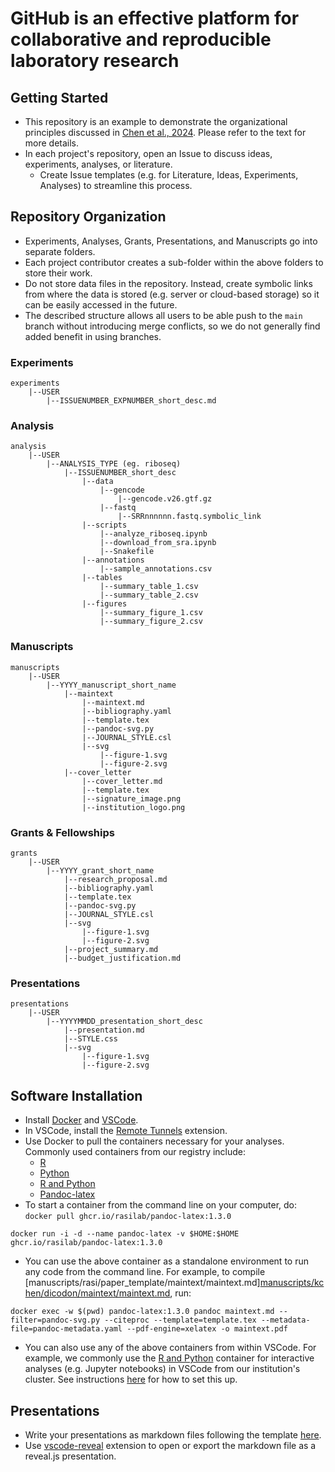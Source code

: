 # GitHub is an effective platform for collaborative and reproducible laboratory research

## Getting Started
- This repository is an example to demonstrate the organizational principles discussed in [Chen et al., 2024](paperurl). Please refer to the text for more details.
- In each project's repository, open an Issue to discuss ideas, experiments, analyses, or literature.
  - Create Issue templates (e.g. for Literature, Ideas, Experiments, Analyses) to streamline this process.

## Repository Organization
- Experiments, Analyses, Grants, Presentations, and Manuscripts go into separate folders.
- Each project contributor creates a sub-folder within the above folders to store their work.
- Do not store data files in the repository. Instead, create symbolic links from where the data is stored (e.g. server or cloud-based storage) so it can be easily accessed in the future.
- The described structure allows all users to be able push to the ```main``` branch without introducing merge conflicts, so we do not generally find added benefit in using branches.

### Experiments
```
experiments
    |--USER
        |--ISSUENUMBER_EXPNUMBER_short_desc.md
```

### Analysis
```
analysis
    |--USER
        |--ANALYSIS_TYPE (eg. riboseq)
            |--ISSUENUMBER_short_desc
                |--data 
                    |--gencode
                        |--gencode.v26.gtf.gz
                    |--fastq
                        |--SRRnnnnnn.fastq.symbolic_link
                |--scripts
                    |--analyze_riboseq.ipynb
                    |--download_from_sra.ipynb
                    |--Snakefile
                |--annotations 
                    |--sample_annotations.csv
                |--tables
                    |--summary_table_1.csv
                    |--summary_table_2.csv
                |--figures
                    |--summary_figure_1.csv
                    |--summary_figure_2.csv
```

### Manuscripts
```
manuscripts
    |--USER
        |--YYYY_manuscript_short_name
            |--maintext
                |--maintext.md
                |--bibliography.yaml
                |--template.tex
                |--pandoc-svg.py
                |--JOURNAL_STYLE.csl
                |--svg
                    |--figure-1.svg
                    |--figure-2.svg
            |--cover_letter
                |--cover_letter.md
                |--template.tex
                |--signature_image.png
                |--institution_logo.png
```

### Grants & Fellowships
```
grants
    |--USER
        |--YYYY_grant_short_name
            |--research_proposal.md
            |--bibliography.yaml
            |--template.tex
            |--pandoc-svg.py
            |--JOURNAL_STYLE.csl
            |--svg
                |--figure-1.svg
                |--figure-2.svg
            |--project_summary.md
            |--budget_justification.md
```

### Presentations
```
presentations
    |--USER
        |--YYYYMMDD_presentation_short_desc
            |--presentation.md
            |--STYLE.css
            |--svg
                |--figure-1.svg
                |--figure-2.svg
```

## Software Installation

- Install [Docker](https://docs.docker.com/engine/install/) and [VSCode](https://code.visualstudio.com/download).
- In VSCode, install the [Remote Tunnels](https://code.visualstudio.com/docs/remote/tunnels) extension.
- Use Docker to pull the containers necessary for your analyses. Commonly used containers from our registry include:
  - [R](https://github.com/rasilab/r/pkgs/container/r)
  - [Python](https://github.com/rasilab/python/pkgs/container/python)
  - [R and Python](https://github.com/rasilab/r_python/pkgs/container/r_python)
  - [Pandoc-latex](https://github.com/rasilab/pandoc-latex/pkgs/container/pandoc-latex)
- To start a container from the command line on your computer, do:
```docker pull ghcr.io/rasilab/pandoc-latex:1.3.0```

```docker run -i -d --name pandoc-latex -v $HOME:$HOME ghcr.io/rasilab/pandoc-latex:1.3.0```

- You can use the above container as a standalone environment to run any code from the command line. For example, to compile [manuscripts/rasi/paper_template/maintext/maintext.md][manuscripts/kchen/dicodon/maintext/maintext.md](https://github.com/rasilab/github_demo/tree/main/manuscripts/kchen/dicodon/maintext/maintext.md), run:

```docker exec -w $(pwd) pandoc-latex:1.3.0 pandoc maintext.md --filter=pandoc-svg.py --citeproc --template=template.tex --metadata-file=pandoc-metadata.yaml --pdf-engine=xelatex -o maintext.pdf```

- You can also use any of the above containers from within VSCode. For example, we commonly use the [R and Python](https://github.com/rasilab/r_python/pkgs/container/r_python) container for interactive analyses (e.g. Jupyter notebooks) in VSCode from our institution's cluster. See instructions [here](https://github.com/rasilab/r_python/pkgs/container/r_python#how-to-use-the-singularity-container-for-interactive-data-analysis-in-r-and-python) for how to set this up.

## Presentations

- Write your presentations as markdown files following the template [here](https://github.com/rasilab/github_demo/blob/main/presentations/kchen/20241214_thesis_defense/presentation.md).
- Use [vscode-reveal](https://marketplace.visualstudio.com/items?itemName=evilz.vscode-reveal) extension to open or export the markdown file as a reveal.js presentation.